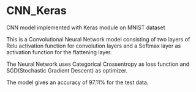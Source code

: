 # CNN_Keras
CNN model implemented with Keras module on MNIST dataset

This is a Convolutional Neural Network model consisting of two layers of Relu activation function for convolution layers and a Softmax layer as activation function for the flattening layer.

The Neural Network uses Categorical Crossentropy as loss function and SGD(Stochastic Gradient Descent) as optimizer.

The model gives an accuracy of 97.11% for the test data.
